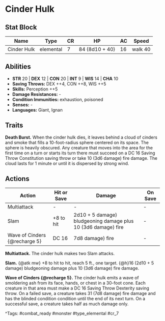 # Cinder Hulk

## Stat Block

| Name | Type | CR | HP | AC | Speed |
|------|------|----|----|----|-------|
| Cinder Hulk | elemental | 7 | 84 (8d10 + 40) | 16 | walk 40 |

## Abilities

- **STR** 20 | **DEX** 12 | **CON** 20 | **INT** 9 | **WIS** 14 | **CHA** 10
- **Saving Throws:** DEX ++4, CON ++8, WIS ++5  
- **Skills:** Perception ++5  
- **Damage Resistances:** -  
- **Condition Immunities:** exhaustion, poisoned  
- **Senses:** -  
- **Languages:** Giant, Ignan

## Traits

**Death Burst.** When the cinder hulk dies, it leaves behind a cloud of cinders and smoke that fills a 10-foot-radius sphere centered on its space. The sphere is heavily obscured. Any creature that moves into the area for the first time on a turn or starts its turn there must succeed on a DC 16 Saving Throw Constitution saving throw or take 10 (3d6 damage) fire damage. The cloud lasts for 1 minute or until it is dispersed by strong wind.


## Actions

| Action | Hit or Save | Damage | On Save |
|--------|--------------|--------|----------|
| Multiattack | - | - | - |
| Slam | +8 to hit | 2d10 + 5 damage) bludgeoning damage plus 10 (3d6 damage) fire | - |
| Wave of Cinders {@recharge 5} | DC 16 | 7d8 damage) fire | - |

**Multiattack.** The cinder hulk makes two Slam attacks.

**Slam.** {@atk mw} +8 to hit to hit, reach 5 ft., one target. {@h}16 (2d10 + 5 damage) bludgeoning damage plus 10 (3d6 damage) fire damage.

**Wave of Cinders {@recharge 5}.** The cinder hulk emits a wave of smoldering ash from its face, hands, or chest in a 30-foot cone. Each creature in that area must make a DC 16 Saving Throw Dexterity saving throw. On a failed save, a creature takes 31 (7d8 damage) fire damage and has the blinded condition condition until the end of its next turn. On a successful save, a creature takes half as much damage only.


^Tags: #combat_ready #monster #type_elemental #cr_7
